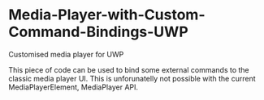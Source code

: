 # Media-Player-with-Custom-Command-Bindings-UWP
Customised media player for UWP 

This piece of code can be used to bind some external commands to the classic media player UI. This is unforunatelly not possible with the current MediaPlayerElement, MediaPlayer API.
